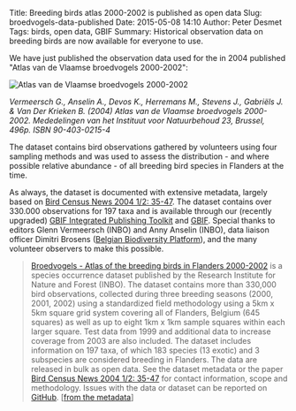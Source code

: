 Title: Breeding birds atlas 2000-2002 is published as open data
Slug: broedvogels-data-published
Date: 2015-05-08 14:10
Author: Peter Desmet
Tags: birds, open data, GBIF
Summary: Historical observation data on breeding birds are now available for everyone to use.

We have just published the observation data used for the in 2004 published "Atlas van de Vlaamse broedvogels 2000-2002":

![Atlas van de Vlaamse broedvogels 2000-2002]({filename}/images/broedvogel-atlas.jpg)

*Vermeersch G., Anselin A., Devos K., Herremans M., Stevens J., Gabriëls J. & Van Der Krieken B. (2004) Atlas van de Vlaamse broedvogels 2000-2002. Mededelingen van het Instituut voor Natuurbehoud 23, Brussel, 496p. ISBN 90-403-0215-4*

The dataset contains bird observations gathered by volunteers using four sampling methods and was used to assess the distribution - and where possible relative abundance - of all breeding bird species in Flanders at the time.

As always, the dataset is documented with extensive metadata, largely based on [Bird Census News 2004 1/2: 35-47](http://www.ebcc.info/wpimages/video/BCN_17_1&2.pdf). The dataset contains over 330.000 observations for 197 taxa and is available through our (recently upgraded) [GBIF Integrated Publishing Toolkit](http://dataset.inbo.be/broedvogel-atlas-occurrences) and [GBIF](http://www.gbif.org/dataset/81c5a091-6e94-40db-a2a4-48f4de42d410). Special thanks to editors Glenn Vermeersch (INBO) and Anny Anselin (INBO), data liaison officer Dimitri Brosens ([Belgian Biodiversity Platform](http://www.biodiversity.be)), and the many volunteer observers to make this possible.

> [Broedvogels - Atlas of the breeding birds in Flanders 2000-2002](http://doi.org/10.15468/sccg5a) is a species occurrence dataset published by the Research Institute for Nature and Forest (INBO). The dataset contains more than 330,000 bird observations, collected during three breeding seasons (2000, 2001, 2002) using a standardized field methodology using a 5km x 5km square grid system covering all of Flanders, Belgium (645 squares) as well as up to eight 1km x 1km sample squares within each larger square. Test data from 1999 and additional data to increase coverage from 2003 are also included. The dataset includes information on 197 taxa, of which 183 species (13 exotic) and 3 subspecies are considered breeding in Flanders. The data are released in bulk as open data. See the dataset metadata or the paper [Bird Census News 2004 1/2: 35-47](http://www.ebcc.info/wpimages/video/BCN_17_1&2.pdf) for contact information, scope and methodology. Issues with the data or dataset can be reported on [GitHub](https://github.com/LifeWatchINBO/data-publication/tree/master/datasets/broedvogel-atlas-occurrences). [[from the metadata](https://github.com/LifeWatchINBO/data-publication/blob/master/datasets/broedvogel-occurrences/metadata.md)]

